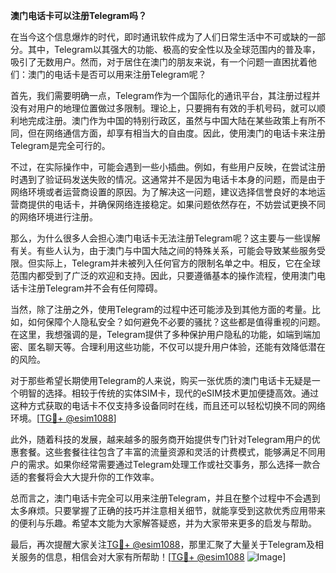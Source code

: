 **澳门电话卡可以注册Telegram吗？**

在当今这个信息爆炸的时代，即时通讯软件成为了人们日常生活中不可或缺的一部分。其中，Telegram以其强大的功能、极高的安全性以及全球范围内的普及率，吸引了无数用户。然而，对于居住在澳门的朋友来说，有一个问题一直困扰着他们：澳门的电话卡是否可以用来注册Telegram呢？

首先，我们需要明确一点，Telegram作为一个国际化的通讯平台，其注册过程并没有对用户的地理位置做过多限制。理论上，只要拥有有效的手机号码，就可以顺利地完成注册。澳门作为中国的特别行政区，虽然与中国大陆在某些政策上有所不同，但在网络通信方面，却享有相当大的自由度。因此，使用澳门的电话卡来注册Telegram是完全可行的。

不过，在实际操作中，可能会遇到一些小插曲。例如，有些用户反映，在尝试注册时遇到了验证码发送失败的情况。这通常并不是因为电话卡本身的问题，而是由于网络环境或者运营商设置的原因。为了解决这一问题，建议选择信誉良好的本地运营商提供的电话卡，并确保网络连接稳定。如果问题依然存在，不妨尝试更换不同的网络环境进行注册。

那么，为什么很多人会担心澳门电话卡无法注册Telegram呢？这主要与一些误解有关。有些人认为，由于澳门与中国大陆之间的特殊关系，可能会导致某些服务受限。但实际上，Telegram并未被列入任何官方的限制名单之中。相反，它在全球范围内都受到了广泛的欢迎和支持。因此，只要遵循基本的操作流程，使用澳门电话卡注册Telegram并不会有任何障碍。

当然，除了注册之外，使用Telegram的过程中还可能涉及到其他方面的考量。比如，如何保障个人隐私安全？如何避免不必要的骚扰？这些都是值得重视的问题。在这里，我想强调的是，Telegram提供了多种保护用户隐私的功能，如端到端加密、匿名聊天等。合理利用这些功能，不仅可以提升用户体验，还能有效降低潜在的风险。

对于那些希望长期使用Telegram的人来说，购买一张优质的澳门电话卡无疑是一个明智的选择。相较于传统的实体SIM卡，现代的eSIM技术更加便捷高效。通过这种方式获取的电话卡不仅支持多设备同时在线，而且还可以轻松切换不同的网络环境。[[TG💪+ @esim1088](https://t.me/s/esim1088)]

此外，随着科技的发展，越来越多的服务商开始提供专门针对Telegram用户的优惠套餐。这些套餐往往包含了丰富的流量资源和灵活的计费模式，能够满足不同用户的需求。如果你经常需要通过Telegram处理工作或社交事务，那么选择一款合适的套餐将会大大提升你的工作效率。

总而言之，澳门电话卡完全可以用来注册Telegram，并且在整个过程中不会遇到太多麻烦。只要掌握了正确的技巧并注意相关细节，就能享受到这款优秀应用带来的便利与乐趣。希望本文能为大家解答疑惑，并为大家带来更多的启发与帮助。

最后，再次提醒大家关注[TG💪+ @esim1088](https://t.me/s/esim1088)，那里汇聚了大量关于Telegram及相关服务的信息，相信会对大家有所帮助！[[TG💪+ @esim1088](https://t.me/s/esim1088) ![Image](https://i.postimg.cc/4NQfJmqS/Snipaste-2025-05-13-00-14-12.png)]